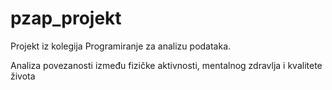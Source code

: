 # pzap_projekt
Projekt iz kolegija Programiranje za analizu podataka.

Analiza povezanosti između fizičke aktivnosti, mentalnog zdravlja i kvalitete života
